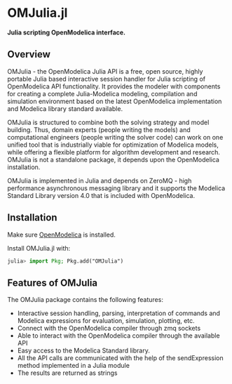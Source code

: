 # OMJulia.jl

**Julia scripting OpenModelica interface.**

## Overview

OMJulia - the OpenModelica Julia API is a free, open source, highly portable Julia based
interactive session handler for Julia scripting of OpenModelica API functionality.
It provides the modeler with components for creating a complete Julia-Modelica modeling,
compilation and simulation environment based on the latest OpenModelica implementation and
Modelica library standard available.

OMJulia is structured to combine both the solving strategy and model building.
Thus, domain experts (people writing the models) and computational engineers (people
writing the solver code) can work on one unified tool that is industrially viable for
optimization of Modelica models, while offering a flexible platform for algorithm
development and research.
OMJulia is not a standalone package, it depends upon the OpenModelica installation.

OMJulia is implemented in Julia and depends on ZeroMQ - high performance asynchronous
messaging library and it supports the Modelica Standard Library version 4.0 that is
included with OpenModelica.

## Installation

Make sure [OpenModelica](https://openmodelica.org/) is installed.

Install OMJulia.jl with:

```julia
julia> import Pkg; Pkg.add("OMJulia")
```

## Features of OMJulia

The OMJulia package contains the following features:

  - Interactive session handling, parsing, interpretation of commands and Modelica
    expressions for evaluation, simulation, plotting, etc.
  - Connect with the OpenModelica compiler through zmq sockets
  - Able to interact with the OpenModelica compiler through the available API
  - Easy access to the Modelica Standard library.
  - All the API calls are communicated with the help of the sendExpression method
    implemented in a Julia module
  - The results are returned as strings
